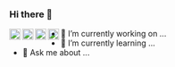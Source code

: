### Hi there 👋

<!--
**ea-evdokimov/ea-evdokimov** is a ✨ _special_ ✨ repository because its `README.md` (this file) appears on your GitHub profile.
-->
<a href="https://t.me/ea_evdokimov"><img align="left" height=20 width=20 src="https://pngicon.ru/file/uploads/telegram.png" /></a>

<a href="https://vk.com/ea_evdokimov"><img align="left" height=20 width=20 src="https://pngicon.ru/file/uploads/vk-256x256.png" /></a>

<a href="https://www.instagram.com/ea_evdokimov/"><img align="left" height=20 width=20 src="https://pngicon.ru/file/uploads/instagram.png" /></a>

<a href="mailto:evdokimov.ea@phystech.edu"><img align="left" height=20 width=20 src="https://pngicon.ru/file/uploads/elektron-pochta.png" /></a>

- 🔭 I’m currently working on ...
- 🌱 I’m currently learning ...
- 💬 Ask me about ...
